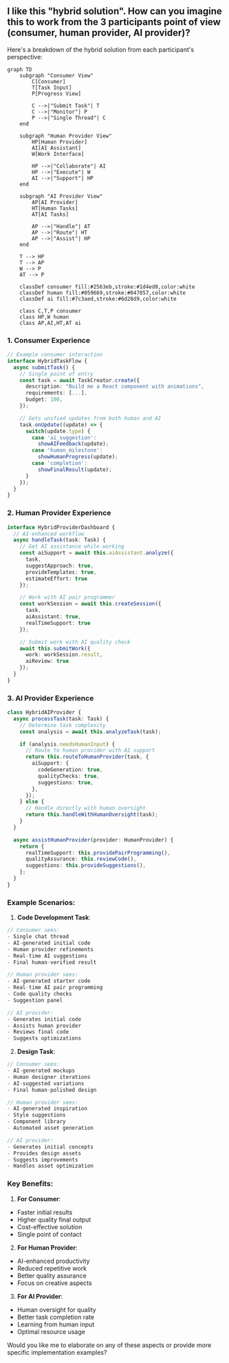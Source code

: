 ## I like this "hybrid solution". How can you imagine this to work from the 3 participants point of view (consumer, human provider, AI provider)?

Here's a breakdown of the hybrid solution from each participant's perspective:

```mermaid
graph TD
    subgraph "Consumer View"
        C[Consumer]
        T[Task Input]
        P[Progress View]

        C -->|"Submit Task"| T
        C -->|"Monitor"| P
        P -->|"Single Thread"| C
    end

    subgraph "Human Provider View"
        HP[Human Provider]
        AI[AI Assistant]
        W[Work Interface]

        HP -->|"Collaborate"| AI
        HP -->|"Execute"| W
        AI -->|"Support"| HP
    end

    subgraph "AI Provider View"
        AP[AI Provider]
        HT[Human Tasks]
        AT[AI Tasks]

        AP -->|"Handle"| AT
        AP -->|"Route"| HT
        AP -->|"Assist"| HP
    end

    T --> HP
    T --> AP
    W --> P
    AT --> P

    classDef consumer fill:#2563eb,stroke:#1d4ed8,color:white
    classDef human fill:#059669,stroke:#047857,color:white
    classDef ai fill:#7c3aed,stroke:#6d28d9,color:white

    class C,T,P consumer
    class HP,W human
    class AP,AI,HT,AT ai
```

### 1. Consumer Experience

```typescript
// Example consumer interaction
interface HybridTaskFlow {
  async submitTask() {
    // Single point of entry
    const task = await TaskCreator.create({
      description: "Build me a React component with animations",
      requirements: [...],
      budget: 100,
    });

    // Gets unified updates from both human and AI
    task.onUpdate((update) => {
      switch(update.type) {
        case 'ai_suggestion':
          showAIFeedback(update);
        case 'human_milestone':
          showHumanProgress(update);
        case 'completion':
          showFinalResult(update);
      }
    });
  }
}
```

### 2. Human Provider Experience

```typescript
interface HybridProviderDashboard {
  // AI-enhanced workflow
  async handleTask(task: Task) {
    // Get AI assistance while working
    const aiSupport = await this.aiAssistant.analyze({
      task,
      suggestApproach: true,
      provideTemplates: true,
      estimateEffort: true
    });

    // Work with AI pair programmer
    const workSession = await this.createSession({
      task,
      aiAssistant: true,
      realTimeSupport: true
    });

    // Submit work with AI quality check
    await this.submitWork({
      work: workSession.result,
      aiReview: true
    });
  }
}
```

### 3. AI Provider Experience

```typescript
class HybridAIProvider {
  async processTask(task: Task) {
    // Determine task complexity
    const analysis = await this.analyzeTask(task);

    if (analysis.needsHumanInput) {
      // Route to human provider with AI support
      return this.routeToHumanProvider(task, {
        aiSupport: {
          codeGeneration: true,
          qualityChecks: true,
          suggestions: true,
        },
      });
    } else {
      // Handle directly with human oversight
      return this.handleWithHumanOversight(task);
    }
  }

  async assistHumanProvider(provider: HumanProvider) {
    return {
      realTimeSupport: this.providePairProgramming(),
      qualityAssurance: this.reviewCode(),
      suggestions: this.provideSuggestions(),
    };
  }
}
```

### Example Scenarios:

1. **Code Development Task**:

```typescript
// Consumer sees:
- Single chat thread
- AI-generated initial code
- Human provider refinements
- Real-time AI suggestions
- Final human-verified result

// Human provider sees:
- AI-generated starter code
- Real-time AI pair programming
- Code quality checks
- Suggestion panel

// AI provider:
- Generates initial code
- Assists human provider
- Reviews final code
- Suggests optimizations
```

2. **Design Task**:

```typescript
// Consumer sees:
- AI-generated mockups
- Human designer iterations
- AI-suggested variations
- Final human-polished design

// Human provider sees:
- AI-generated inspiration
- Style suggestions
- Component library
- Automated asset generation

// AI provider:
- Generates initial concepts
- Provides design assets
- Suggests improvements
- Handles asset optimization
```

### Key Benefits:

1. **For Consumer**:

- Faster initial results
- Higher quality final output
- Cost-effective solution
- Single point of contact

2. **For Human Provider**:

- AI-enhanced productivity
- Reduced repetitive work
- Better quality assurance
- Focus on creative aspects

3. **For AI Provider**:

- Human oversight for quality
- Better task completion rate
- Learning from human input
- Optimal resource usage

Would you like me to elaborate on any of these aspects or provide more specific implementation examples?
